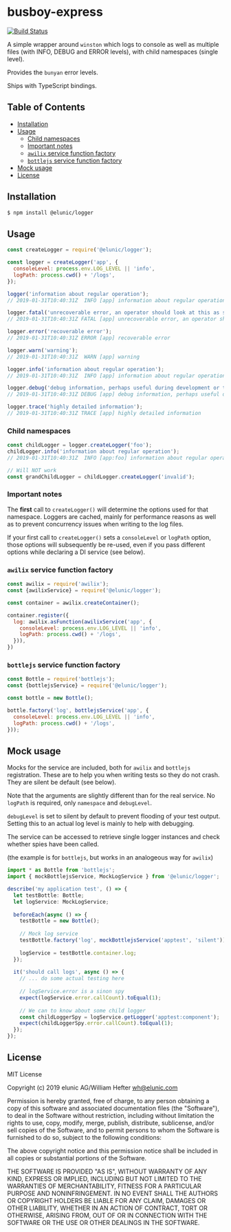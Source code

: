 # busboy-express

[![Build Status](https://travis-ci.org/elunic/node-logger.svg?branch=master)](https://travis-ci.org/elunic/node-logger)

A simple wrapper around `winston` which logs to console as well as multiple files (with INFO, DEBUG and ERROR levels), with child namespaces (single level).

Provides the `bunyan` error levels.

Ships with TypeScript bindings.


## Table of Contents

- [Installation](#installation)
- [Usage](#usage)
  * [Child namespaces](#child-namespaces)
  * [Important notes](#important-notes)
  * [`awilix` service function factory](#awilix-service-function-factory)
  * [`bottlejs` service function factory](#bottlejs-service-function-factory)
- [Mock usage](#mock-usage)
- [License](#license)


## Installation

```bash
$ npm install @elunic/logger
```


## Usage

```javascript
const createLogger = require('@elunic/logger');

const logger = createLogger('app', {
  consoleLevel: process.env.LOG_LEVEL || 'info',
  logPath: process.cwd() + '/logs',
});

logger('information about regular operation');
// 2019-01-31T10:40:31Z  INFO [app] information about regular operation

logger.fatal('unrecoverable error, an operator should look at this as soon as possible');
// 2019-01-31T10:40:31Z FATAL [app] unrecoverable error, an operator should look at this as soon as possible

logger.error('recoverable error');
// 2019-01-31T10:40:31Z ERROR [app] recoverable error

logger.warn('warning');
// 2019-01-31T10:40:31Z  WARN [app] warning

logger.info('information about regular operation');
// 2019-01-31T10:40:31Z  INFO [app] information about regular operation

logger.debug('debug information, perhaps useful during development or troubleshooting');
// 2019-01-31T10:40:31Z DEBUG [app] debug information, perhaps useful during development or troubleshooting

logger.trace('highly detailed information');
// 2019-01-31T10:40:31Z TRACE [app] highly detailed information
```


### Child namespaces

```javascript
const childLogger = logger.createLogger('foo');
childLogger.info('information about regular operation');
// 2019-01-31T10:40:31Z  INFO [app:foo] information about regular operation

// Will NOT work
const grandChildLogger = childLogger.createLogger('invalid');
```


### Important notes

The **first** call to `createLogger()` will determine the options
used for that namespace. Loggers are cached, mainly for performance 
reasons as well as to prevent concurrency issues when writing to
the log files.

If your first call to `createLogger()` sets a `consoleLevel` or `logPath`
option, those options will subsequently be re-used, even if you
pass different options while declaring a DI service (see below).


### `awilix` service function factory

```javascript
const awilix = require('awilix');
const {awilixService} = require('@elunic/logger');

const container = awilix.createContainer();

container.register({
  log: awilix.asFunction(awilixService('app', {
    consoleLevel: process.env.LOG_LEVEL || 'info',
    logPath: process.cwd() + '/logs',
  })),
})
```


### `bottlejs` service function factory

```javascript
const Bottle = require('bottlejs');
const {bottlejsService} = require('@elunic/logger');

const bottle = new Bottle();

bottle.factory('log', bottlejsService('app', {
  consoleLevel: process.env.LOG_LEVEL || 'info',
  logPath: process.cwd() + '/logs',
}));
```


## Mock usage

Mocks for the service are included, both for `awilix` 
and `bottlejs` registration. These are to help you when writing
tests so they do not crash. They are silent be default (see below).

Note that the arguments are slightly different than for the 
real service. No `logPath` is required, only `namespace` and `debugLevel`.

`debugLevel` is set to silent by default to prevent flooding of your test
output. Setting this to an actual log level is mainly to help with
debugging.

The service can be accessed to retrieve single logger instances and
check whether spies have been called.

(the example is for `bottlejs`, but works in an analogeous way for `awilix`)

```typescript
import * as Bottle from 'bottlejs';
import { mockBottlejsService, MockLogService } from '@elunic/logger';

describe('my application test', () => {
  let testBottle: Bottle;
  let logService: MockLogService;
  
  beforeEach(async () => {
    testBottle = new Bottle();
    
    // Mock log service
    testBottle.factory('log', mockBottlejsService('apptest', 'silent'));
    
    logService = testBottle.container.log;    
  });
  
  it('should call logs', async () => {
    // ... do some actual testing here
    
    // logService.error is a sinon spy
    expect(logService.error.callCount).toEqual(1);
    
    // We can to know about some child logger
    const childLoggerSpy = logService.getLogger('apptest:component');
    expect(childLoggerSpy.error.callCount).toEqual(1);
  });
});
```


## License

MIT License

Copyright (c) 2019 elunic AG/William Hefter <wh@elunic.com>

Permission is hereby granted, free of charge, to any person obtaining a copy
of this software and associated documentation files (the "Software"), to deal
in the Software without restriction, including without limitation the rights
to use, copy, modify, merge, publish, distribute, sublicense, and/or sell
copies of the Software, and to permit persons to whom the Software is
furnished to do so, subject to the following conditions:

The above copyright notice and this permission notice shall be included in all
copies or substantial portions of the Software.

THE SOFTWARE IS PROVIDED "AS IS", WITHOUT WARRANTY OF ANY KIND, EXPRESS OR
IMPLIED, INCLUDING BUT NOT LIMITED TO THE WARRANTIES OF MERCHANTABILITY,
FITNESS FOR A PARTICULAR PURPOSE AND NONINFRINGEMENT. IN NO EVENT SHALL THE
AUTHORS OR COPYRIGHT HOLDERS BE LIABLE FOR ANY CLAIM, DAMAGES OR OTHER
LIABILITY, WHETHER IN AN ACTION OF CONTRACT, TORT OR OTHERWISE, ARISING FROM,
OUT OF OR IN CONNECTION WITH THE SOFTWARE OR THE USE OR OTHER DEALINGS IN THE
SOFTWARE.
